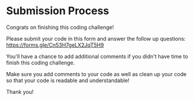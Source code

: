 # Submission Process
Congrats on finishing this coding challenge!

Please submit your code in this form and answer the follow up questions:
https://forms.gle/Cn53H7geLX2JqT5H9

You'll have a chance to add additional comments if you didn't have time to finish this coding challenge. 

Make sure you add comments to your code as well as clean up your code so that your code is readable and understandable!

Thank you!